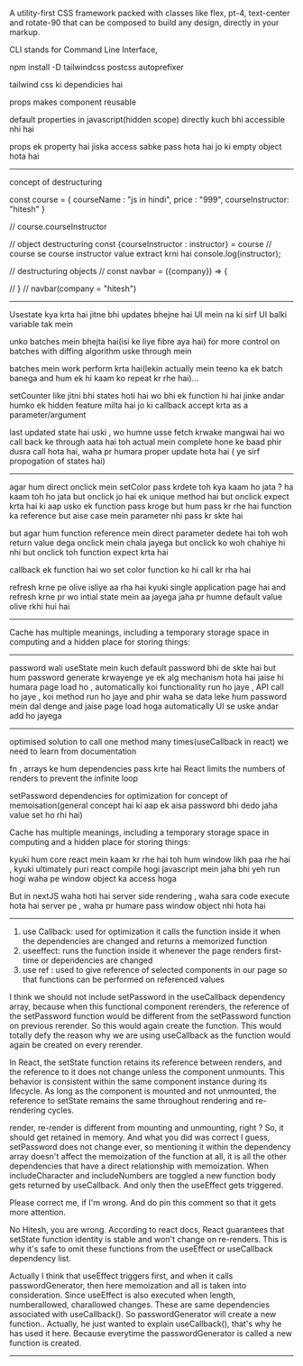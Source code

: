 A utility-first CSS framework packed with classes like flex, pt-4, text-center and rotate-90 that can be composed to build any design, directly in your markup.

CLI stands for Command Line Interface,

npm install -D tailwindcss postcss autoprefixer

tailwind css ki dependicies hai 

props makes component reusable

default properties in javascript(hidden scope) directly kuch bhi accessible nhi hai

props ek property hai jiska access sabke pass hota hai jo ki empty object hota hai

---------------------------------------------------

concept of destructuring

const course = {
    courseName : "js in hindi",
    price : "999",
    courseInstructor: "hitesh"
}

// course.courseInstructor

// object destructuring 
const {courseInstructor : instructor} = course
// course se course instructor value extract krni hai 
console.log(instructor); 


// destructuring objects 
// const navbar = ({company}) => {

// }
// navbar(company = "hitesh")

----------------------------------------

Usestate kya krta hai jitne bhi updates bhejne hai UI mein na ki sirf UI balki variable tak mein

unko batches mein bhejta hai(isi ke liye fibre aya hai) for more control on batches with diffing algorithm uske through mein

batches mein work perform krta hai(lekin actually mein teeno ka ek batch banega and hum ek hi kaam ko repeat kr rhe hai)...


setCounter like jitni bhi states hoti hai wo  bhi ek function hi hai jinke andar humko ek hidden feature milta hai jo ki callback accept krta as a parameter/argument

last updated state hai uski , wo humne usse fetch krwake mangwai hai
wo call back ke through aata hai toh actual mein complete hone ke baad phir dusra call hota hai, waha pr humara proper update hota hai
( ye sirf propogation of states hai)

---------------------------------------------------

agar hum direct onclick mein setColor pass krdete toh kya kaam ho jata ? ha kaam toh ho jata 
but onclick jo hai ek unique method hai
but onclick expect krta hai ki aap usko ek function pass kroge but hum pass kr rhe hai function ka reference but aise case mein parameter nhi pass kr skte hai

but agar hum function reference mein direct parameter dedete hai toh woh return value dega onclick mein chala jayega but onclick ko woh chahiye hi nhi but onclick toh function expect krta hai

callback ek function hai wo set color function ko hi call kr rha hai 

refresh krne pe olive isliye aa rha hai kyuki single application page hai and refresh krne pr wo intial state mein aa jayega jaha pr humne default value olive rkhi hui hai

----------------------------------------

Cache has multiple meanings, including a temporary storage space in computing and a hidden place for storing things:

--------------------------------------------

password wali useState mein kuch default password bhi de skte hai but hum password generate krwayenge 
ye ek alg mechanism hota hai jaise hi humara page load ho , automatically koi functionality run ho jaye , API call ho jaye , koi method run ho jaye and phir waha se data leke hum password mein dal denge and jaise page load hoga automatically UI se uske andar add ho jayega

--------------------------------------------
optimised solution to call one method many times(useCallback in react)
we need to learn from documentation

fn , arrays  ke hum dependencies pass krte hai
React limits the numbers of renders to prevent the infinite loop

setPassword dependencies for optimization for concept of memoisation(general concept hai ki aap ek aisa password bhi dedo jaha value set ho rhi hai)

Cache has multiple meanings, including a temporary storage space in computing and a hidden place for storing things:

kyuki hum core react mein kaam kr rhe hai toh hum window likh paa rhe hai , kyuki ultimately puri react compile hogi javascript mein jaha bhi yeh run hogi waha pe window object ka access hoga
 

But in nextJS waha hoti hai server side rendering , waha sara code execute hota hai server pe , waha pr humare pass window object nhi hota hai

---------------------------------------------------

1. use Callback: used for optimization it calls the function inside it when the dependencies are changed and returns a memorized function 
2. useeffect: runs the function inside it whenever the page renders first-time or dependencies are changed
3. use ref : used to give reference of selected components in our page so that functions can be performed on referenced values

I think we should not include setPassword in the useCallback dependency array, because when this functional component rerenders, the reference of the setPassword function would be different from the setPassword function on previous rerender. So this would again create the function. This would totally defy the reason why we are using useCallback as the function would again be created on every rerender.


In React, the setState function retains its reference between renders, and the reference to it does not change unless the component unmounts. 
This behavior is consistent within the same component instance during its lifecycle. As long as the component is mounted and not unmounted, the reference to setState remains the same throughout rendering and re-rendering cycles.

render, re-render is different from mounting and unmounting, right ? 
So, it should get retained in memory. And what you did was correct I guess, setPassword does not change ever, so mentioning it within the dependency array doesn't affect the memoization of the function at all, it is all the other dependencies that have a direct relationship with memoization. 
When includeCharacter and includeNumbers are toggled a new function body gets returned by useCallback. And only then the useEffect gets triggered. 

Please correct me, if I'm wrong. And do pin this comment so that it gets more attention.


No Hitesh, you are wrong. According to react docs, React guarantees that setState function identity is stable and won't change on re-renders. This is why it's safe to omit these functions from the useEffect or useCallback dependency list.


Actually I think that useEffect triggers first, and when it calls passwordGenerator, then here memoization and all is taken into consideration.
Since useEffect is also executed when length, numberallowed, charallowed changes. These are same dependencies associated with useCallback(). So passwordGenerator will create a new function..
Actually, he just wanted to explain useCallback(), that's why he has used it here. Because everytime the passwordGenerator is called a new function is created.

---------------------------------------------------